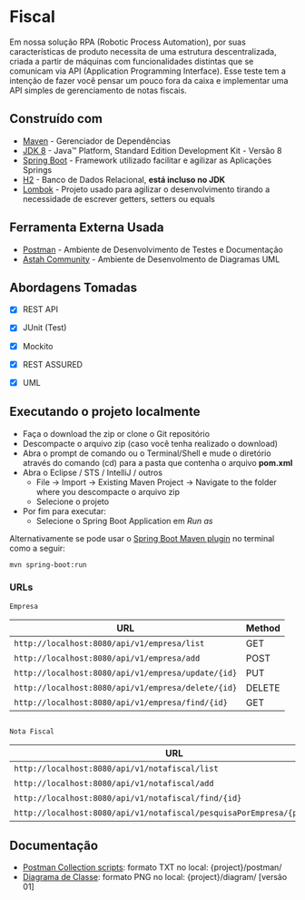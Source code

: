 # Fiscal

Em nossa solução RPA (Robotic Process Automation), por suas características de
produto necessita de uma estrutura descentralizada, criada a partir de máquinas com funcionalidades distintas que se comunicam via API (Application Programming Interface).
Esse teste tem a intenção de fazer você pensar um pouco fora da caixa e
implementar uma API simples de gerenciamento de notas fiscais.


## Construído com

* 	[Maven](https://maven.apache.org/) - Gerenciador de Dependências
* 	[JDK 8](http://www.oracle.com/technetwork/java/javase/downloads/jdk8-downloads-2133151.html) - Java™ Platform, Standard Edition Development Kit - Versão 8
* 	[Spring Boot](https://spring.io/projects/spring-boot) - Framework utilizado facilitar e agilizar as Aplicações Springs
* 	[H2](http://www.h2database.com/html/download.html) - Banco de Dados Relacional, **está incluso no JDK**
* 	[Lombok](https://projectlombok.org/) - Projeto usado para agilizar o desenvolvimento tirando a necessidade de escrever getters, setters ou equals


## Ferramenta Externa Usada

* [Postman](https://www.getpostman.com/) - Ambiente de Desenvolvimento de Testes e Documentação
* [Astah Community](https://astah.net/products/astah-community/) - Ambiente de Desenvolmento de Diagramas UML

## Abordagens Tomadas

- [x] REST API 
- [x] JUnit (Test)
- [x] Mockito 
- [x] REST ASSURED
- [x] UML



## Executando o projeto localmente

- Faça o download the zip or clone o Git repositório
- Descompacte o arquivo zip (caso você tenha realizado o download)
- Abra o prompt de comando ou o Terminal/Shell e mude o diretório através do comando (cd) para a pasta que contenha o arquivo **pom.xml**
- Abra o Eclipse / STS / IntelliJ / outros
   - File -> Import -> Existing Maven Project -> Navigate to the folder where you descompacte o arquivo zip
   - Selecione o projeto
- Por fim para executar: 
	- Selecione o Spring Boot Application em *Run as* 

Alternativamente se pode usar o  [Spring Boot Maven plugin](https://docs.spring.io/spring-boot/docs/current/reference/html/build-tool-plugins-maven-plugin.html) no terminal como a seguir:

```shell
mvn spring-boot:run
```

### URLs

	Empresa

|  URL |  Method | 
|----------|--------------|
|`http://localhost:8080/api/v1/empresa/list`	|GET
|`http://localhost:8080/api/v1/empresa/add`	|POST
|`http://localhost:8080/api/v1/empresa/update/{id}`	|PUT                       
|`http://localhost:8080/api/v1/empresa/delete/{id}` | DELETE |
|`http://localhost:8080/api/v1/empresa/find/{id}`   | GET |

##
	Nota Fiscal

|  URL |  Method | 
|----------|--------------|
|`http://localhost:8080/api/v1/notafiscal/list`	|GET
|`http://localhost:8080/api/v1/notafiscal/add`	|POST                      
|`http://localhost:8080/api/v1/notafiscal/find/{id}`   | GET |
|`http://localhost:8080/api/v1/notafiscal/pesquisaPorEmpresa/{pesquisa}`   | GET |


## Documentação

* <u>Postman Collection scripts</u>:  formato TXT no local: {project}/postman/
* <u>Diagrama de Classe</u>: formato PNG no local: {project}/diagram/ [versão 01]




